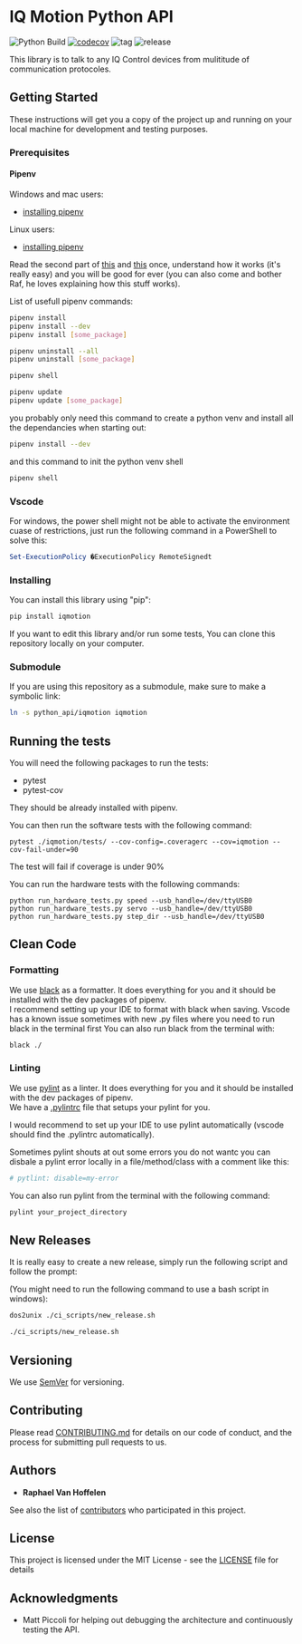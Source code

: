 # IQ Motion Python API
![Python Build](https://github.com/iq-motion-control/iq-module-communication-python/workflows/Python%20Build/badge.svg)
[![codecov](https://codecov.io/gh/iq-motion-control/iq-module-communication-python/branch/master/graph/badge.svg)](https://codecov.io/gh/iq-motion-control/iq-module-communication-python)
![tag](https://img.shields.io/github/v/tag/iq-motion-control/iq-module-communication-python)
![release](https://img.shields.io/github/release/iq-motion-control/iq-module-communication-python/all.svg)

This library is to talk to any IQ Control devices from mulititude of communication protocoles.

## Getting Started

These instructions will get you a copy of the project up and running on your local machine for development and testing purposes.

### Prerequisites

#### Pipenv

Windows and mac users:

- [installing pipenv](https://medium.com/@mahmudahsan/how-to-use-python-pipenv-in-mac-and-windows-1c6dc87b403e)

Linux users:

- [installing pipenv](https://github.com/pypa/pipenv)

Read the second part of [this](https://hackernoon.com/reaching-python-development-nirvana-bb5692adf30c) and [this](https://pipenv-fork.readthedocs.io/en/latest/basics.html) once, understand how it works (it's really easy) and you will be good for ever (you can also come and bother Raf, he loves explaining how this stuff works).

List of usefull pipenv commands:

```bash
pipenv install
pipenv install --dev
pipenv install [some_package]

pipenv uninstall --all
pipenv uninstall [some_package]

pipenv shell

pipenv update
pipenv update [some_package]
```

you probably only need this command to create a python venv and install all the dependancies when starting out:

```bash
pipenv install --dev
```

and this command to init the python venv shell

```bash
pipenv shell
```

### Vscode

For windows, the power shell might not be able to activate the environment cuase of restrictions, just run the following command in a PowerShell to solve this:

```powershell
Set-ExecutionPolicy �ExecutionPolicy RemoteSignedt
```

### Installing

You can install this library using "pip":

```bash
pip install iqmotion
```

If you want to edit this library and/or run some tests, You can clone this repository locally on your computer.

### Submodule

If you are using this repository as a submodule, make sure to make a symbolic link:

```bash
ln -s python_api/iqmotion iqmotion
```

## Running the tests

You will need the following packages to run the tests:

- pytest
- pytest-cov

They should be already installed with pipenv.

You can then run the software tests with the following command:

```shell
pytest ./iqmotion/tests/ --cov-config=.coveragerc --cov=iqmotion --cov-fail-under=90
```

The test will fail if coverage is under 90%

You can run the hardware tests with the following commands:

```shell
python run_hardware_tests.py speed --usb_handle=/dev/ttyUSB0
python run_hardware_tests.py servo --usb_handle=/dev/ttyUSB0
python run_hardware_tests.py step_dir --usb_handle=/dev/ttyUSB0
```

## Clean Code

### Formatting

We use [black](https://github.com/psf/black) as a formatter. It does everything for you and it should be installed with the dev packages of pipenv.  
I recommend setting up your IDE to format with black when saving. Vscode has a known issue sometimes with new .py files where you need to run black in the terminal first
You can also run black from the terminal with:

```bash
black ./
```

### Linting

We use [pylint](https://www.pylint.org/) as a linter. It does everything for you and it should be installed with the dev packages of pipenv.  
We have a [.pylintrc](./.pylintrc) file that setups your pylint for you.

I would recommend to set up your IDE to use pylint automatically (vscode should find the .pylintrc automatically).

Sometimes pylint shouts at out some errors you do not wantc you can disbale a pylint error locally in a file/method/class with a comment like this:

```python
# pytlint: disable=my-error
```

You can also run pylint from the terminal with the following command:

```bash
pylint your_project_directory
```

## New Releases

It is really easy to create a new release, simply run the following script and follow the prompt:

(You might need to run the following command to use a bash script in windows):

```bash
dos2unix ./ci_scripts/new_release.sh
```

```bash
./ci_scripts/new_release.sh
```

## Versioning

We use [SemVer](http://semver.org/) for versioning.

## Contributing

Please read [CONTRIBUTING.md](https://github.com/iq-motion-control/iq-module-communication-python/blob/master/CONTRIBUTING.md) for details on our code of conduct, and the process for submitting pull requests to us.

## Authors

- **Raphael Van Hoffelen**

See also the list of [contributors](https://github.com/iq-motion-control/iq-module-communication-python/blob/master/contributors.md) who participated in this project.

## License

This project is licensed under the MIT License - see the [LICENSE](https://github.com/iq-motion-control/iq-module-communication-python/blob/master/LICENSE) file for details

## Acknowledgments

- Matt Piccoli for helping out debugging the architecture and continuously testing the API.
